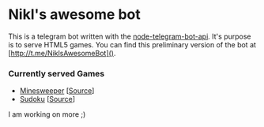 # Nikl's awesome bot

This is a telegram bot written with the [node-telegram-bot-api](https://github.com/yagop/node-telegram-bot-api). It's purpose is to serve HTML5 games. You can find this preliminary version of the bot at [http://t.me/NiklsAwesomeBot]().

### Currently served Games
- [Minesweeper](https://minesweeper.games.nikl.me) [[Source](https://github.com/NiklasEi/html5-minesweeper)]
- [Sudoku](https://sudoku.games.nikl.me) [[Source](https://github.com/NiklasEi/html5-sudoku)]

I am working on more ;)